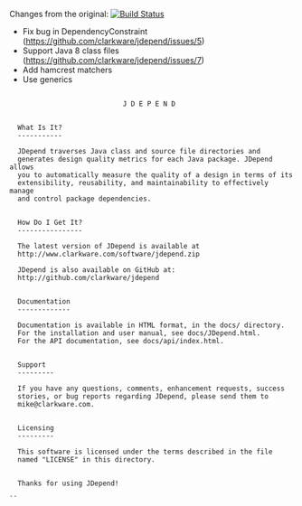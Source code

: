 Changes from the original: [![Build Status](https://travis-ci.org/nidi3/jdepend.svg?branch=master)](https://travis-ci.org/nidi3/jdepend)

 - Fix bug in DependencyConstraint (https://github.com/clarkware/jdepend/issues/5)
 - Support Java 8 class files (https://github.com/clarkware/jdepend/issues/7)
 - Add hamcrest matchers
 - Use generics


```

                            J D E P E N D     
 

  What Is It? 
  -----------
  
  JDepend traverses Java class and source file directories and 
  generates design quality metrics for each Java package. JDepend allows 
  you to automatically measure the quality of a design in terms of its 
  extensibility, reusability, and maintainability to effectively manage 
  and control package dependencies.


  How Do I Get It?
  ----------------

  The latest version of JDepend is available at 
  http://www.clarkware.com/software/jdepend.zip

  JDepend is also available on GitHub at:
  http://github.com/clarkware/jdepend


  Documentation
  -------------

  Documentation is available in HTML format, in the docs/ directory.
  For the installation and user manual, see docs/JDepend.html.
  For the API documentation, see docs/api/index.html.


  Support
  ---------

  If you have any questions, comments, enhancement requests, success
  stories, or bug reports regarding JDepend, please send them to
  mike@clarkware.com.


  Licensing
  ---------

  This software is licensed under the terms described in the file 
  named "LICENSE" in this directory.
  

  Thanks for using JDepend!

``